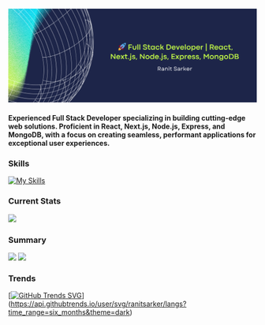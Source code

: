 ![Full Stack Developer | React, Node.js, MongoDB | Crafting innovative web solutions.](https://raw.githubusercontent.com/ranitsarker/ranitsarker/main/gitbanner.png)
#### Experienced Full Stack Developer specializing in building cutting-edge web solutions. Proficient in React, Next.js, Node.js, Express, and MongoDB, with a focus on creating seamless, performant applications for exceptional user experiences.
### Skills
[![My Skills](https://skillicons.dev/icons?i=react,nodejs,mongodb,nextjs,expressjs,tailwind,js,html,css,firebase&perline=5)](https://skillicons.dev)

### Current Stats
![](http://github-profile-summary-cards.vercel.app/api/cards/stats?username=ranitsarker&theme=chartreuse_dark)

### Summary
![](http://github-profile-summary-cards.vercel.app/api/cards/profile-details?username=ranitsarker&theme=chartreuse_dark)
![](http://github-profile-summary-cards.vercel.app/api/cards/repos-per-language?username=ranitsarker&theme=default)

### Trends
[[![GitHub Trends SVG](https://api.githubtrends.io/user/svg/ranitsarker/langs)](https://githubtrends.io)](https://api.githubtrends.io/user/svg/ranitsarker/langs?time_range=six_months&theme=dark)


